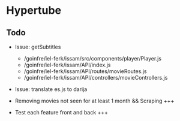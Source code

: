 # Hypertube

## Todo
- Issue: getSubtitles
  - /goinfre/iel-ferk/issam/src/components/player/Player.js
  - /goinfre/iel-ferk/issam/API/index.js
  - /goinfre/iel-ferk/issam/API/routes/movieRoutes.js
  - /goinfre/iel-ferk/issam/API/controllers/movieControllers.js
- Issue: translate es.js to darija

- Removing movies not seen for at least 1 month && Scraping +++
- Test each feature front and back +++
